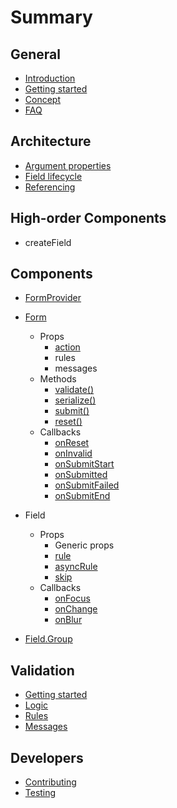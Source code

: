 # Summary

## General

* [Introduction](./README.md)
* [Getting started](./general/getting-started.md)
* [Concept](./general/concept.md)
* [FAQ](./general/faq.md)

## Architecture

* [Argument properties](./architecture/argument-properties.md)
* [Field lifecycle](./architecture/field-lifecycle.md)
* [Referencing](./architecture/referencing.md)

## High-order Components

* createField

## Components

* [FormProvider](./components/FormProvider.md)
* [Form](./components/Form.md)
  * Props
    * [action](./components/Form/props/action.md)
    * rules
    * messages
  * Methods
    * [validate\(\)](./components/Form/methods/validate.md)
    * [serialize\(\)](./components/Form/methods/serialize.md)
    * [submit\(\)](./components/Form/methods/submit.md)
    * [reset\(\)](./components/Form/methods/reset.md)
  * Callbacks
    * [onReset](./components/Form/callbacks/onReset.md)
    * [onInvalid](./components/Form/callbacks/onInvalid.md)
    * [onSubmitStart](./components/Form/callbacks/onSubmitStart.md)
    * [onSubmitted](./components/Form/callbacks/onSubmitted.md)
    * [onSubmitFailed](./components/Form/callbacks/onSubmitFailed.md)
    * [onSubmitEnd](./components/Form/callbacks/onSubmitEnd.md)

* Field
  * Props
    * Generic props
    * [rule](./components/Field/props/rule.md)
    * [asyncRule](./components/Field/props/asyncRule.md)
    * [skip](./components/Field/props/skip.md)
  * Callbacks
    * [onFocus](./components/Field/callbacks/onFocus.md)
    * [onChange](./components/Field/callbacks/onChange.md)
    * [onBlur](./components/Field/callbacks/onBlur.md)

* [Field.Group](./components/Field.Group.md)

## Validation

* [Getting started](./validation/getting-started.md)
* [Logic](./validation/logic.md)
* [Rules](./validation/rules.md)
* [Messages](./validation/messages.md)

## Developers

* [Contributing](./CONTRIBUTING.md)
* [Testing](./TESTING.md)
